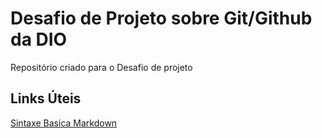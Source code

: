 # Desafio de Projeto sobre Git/Github da DIO
Repositório criado para o Desafio de projeto 

## Links Úteis
[Sintaxe Basica Markdown](https://www.markdown.net.br/sintaxe-basica/)
